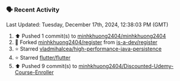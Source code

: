 ### 🗣 Recent Activity

<!--RECENT_ACTIVITY:last_update-->
Last Updated: Tuesday, December 17th, 2024, 12:38:03 PM (GMT)
<!--RECENT_ACTIVITY:last_update_end-->
<!--RECENT_ACTIVITY:start-->
1. ⬆️ Pushed 1 commit(s) to [minhkhuong2404/minhkhuong2404](https://github.com/minhkhuong2404/minhkhuong2404)<br>
2. 🔱 Forked [minhkhuong2404/register](https://github.com/minhkhuong2404/register) from [is-a-dev/register](https://github.com/is-a-dev/register)<br>
3. ⭐ Starred [vladmihalcea/high-performance-java-persistence](https://github.com/vladmihalcea/high-performance-java-persistence)<br>
4. ⭐ Starred [flutter/flutter](https://github.com/flutter/flutter)<br>
5. ⬆️ Pushed 9 commit(s) to [minhkhuong2404/Discounted-Udemy-Course-Enroller](https://github.com/minhkhuong2404/Discounted-Udemy-Course-Enroller)<br>
<!--RECENT_ACTIVITY:end-->
